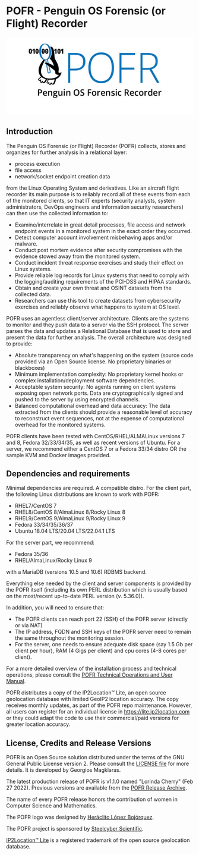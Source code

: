 # POFR - Penguin OS Forensic (or Flight) Recorder

![GitHub Logo](/POFR.png)<br>

## Introduction
The Penguin OS Forensic (or Flight) Recorder (POFR) collects, stores and organizes for further analysis in a relational layer:
* process execution 
* file access 
* network/socket endpoint creation data 

from the Linux Operating System and derivatives. Like an aircraft flight recorder its main purpose is to reliably record all of these events from each of the monitored clients, so that IT experts (security analysts, system administrators, DevOps engineers and information security researchers) can then use the collected information to:
<br>
* Examine/interrelate in great detail processes, file access and network endpoint events in a monitored system in the exact order they occurred.<br>
* Detect computer account involvement misbehaving apps and/or malware. <br>
* Conduct post mortem evidence after security compromises with the evidence stowed away from the monitored system. <br>
* Conduct incident threat response exercises and study their effect on Linux systems. 
* Provide reliable log records for Linux systems that need to comply with the logging/auditing requirements of the PCI-DSS and HIPAA standards.
* Obtain and create your own threat and OSINT datasets from the collected data.
* Researchers can use this tool to create datasets from cybersecurity exercises and reliably observe what happens to system at OS level.

POFR uses an agentless client/server architecture. Clients are the systems to monitor and they push data to a server via the SSH protocol. The server parses the data and updates a Relational Database that is used to store and present the data for further analysis. The overall architecture was designed to provide:
<br>
* Absolute transparency on what's happening on the system (source code provided via an Open Source license. No proprietary binaries or blackboxes)
* Minimum implementation complexity: No proprietary kernel hooks or complex installation/deployment software dependencies. 
* Acceptable system security: No agents running on client systems exposing open network ports. Data are cryptographically signed and pushed to the server by using encrypted channels.
* Balanced computational overhead and data accuracy: The data extracted from the clients should provide a reasonable level of accuracy to reconstruct event sequences, not at the expense of computational overhead for the monitored systems.
  

POFR clients have been tested with CentOS/RHEL/ALMALinux versions 7 and 8, Fedora 32/33/34/35, as well as recent versions of Ubuntu.
For a server, we recommend either a CentOS 7 or a Fedora 33/34 distro OR the sample KVM and Docker images provided. 

## Dependencies and requirements

Minimal dependencies are required. A compatible distro. For the client part, the following Linux distributions are known to work with POFR:
* RHEL7/CentOS 7
* RHEL8/CentOS 8/AlmaLinux 8/Rocky Linux 8
* RHEL9/CentOS 9/AlmaLinux 9/Rocky Linux 9
* Fedora 33/34/35/36/37
* Ubuntu 18.04 LTS/20.04 LTS/22.04.1 LTS

For the server part, we recommend:
* Fedora 35/36 
* RHEL/AlmaLinux/Rocky Linux 9 

with a MariaDB (versions 10.5 and 10.6) RDBMS backend.

Everything else needed by the client and server components is provided by the POFR itself (including its own PERL distribution which is usually based on the most/recent up-to-date PERL version (v. 5.36.0)). 

In addition, you will need to ensure that: 
* The POFR clients can reach port 22 (SSH) of the POFR server (directly or via NAT)
* The IP address, FQDN and SSH keys of the POFR server need to remain the same throughout the monitoring session.
* For the server, one needs to ensure adequate disk space (say 1.5 Gb per client per hour), RAM (4 Gigs per client) and cpu cores (4-8 cores per client). 

For a more detailed overview of the installation process and technical operations, please consult the [POFR Technical Operations and User Manual](doc/POFRmanual.pdf). 

POFR distributes a copy of the IP2Location™ Lite, an open source geolocation database with limited GeoIP2 location accuracy. The copy receives monthly updates, as part of the POFR repo maintenance. However, all users can register for an individual license in https://lite.ip2location.com or they could adapt the code to use their commercial/paid versions for greater location accuracy.  

## License, Credits and Release Versions

POFR is an Open Source solution distributed under the terms of the GNU General Public License version 2. Please consult the [LICENSE file](/LICENSE) for more details. It is developed by Georgios Magklaras. 

The latest production release of POFR is v1.1.0 named "Lorinda Cherry" (Feb 27 2022). Previous versions are available from the [POFR Release Archive](https://github.com/gmagklaras/POFR/releases).  

The name of every POFR release honors the contribution of women in Computer Science and Mathematics.

The POFR logo was designed by [Heráclito López Bojórquez](https://www.imdb.com/name/nm3736848/).

The POFR project is sponsored by [Steelcyber Scientific](https://www.steelcyber.com). <br>

[IP2Location™ Lite](https://lite.ip2location.com/faq) is a registered trademark of the open source geolocation database.

